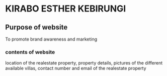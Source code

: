 # KIRABO ESTHER KEBIRUNGI

## Purpose of website

To promote brand awareness and marketing 

### contents of website

location of the realestate property,
property details,
pictures of the different available villas,
contact number and email of the realestate property
